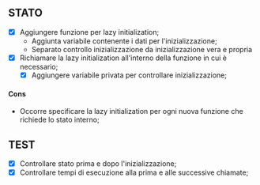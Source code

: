 ## STATO
- [x] Aggiungere funzione per lazy initialization;
  - Aggiunta variabile contenente i dati per l'inizializzazione;
  - Separato controllo inizializzazione da inizializzazione vera e propria
- [x] Richiamare la lazy initialization all'interno della funzione in cui è necessario;
  - [x] Aggiungere variabile privata per controllare inizializzazione;

#### Cons
- Occorre specificare la lazy initialization per ogni nuova funzione che richiede lo stato interno;

## TEST
- [x] Controllare stato prima e dopo l'inizializzazione;
- [x] Controllare tempi di esecuzione alla prima e alle successive chiamate;
